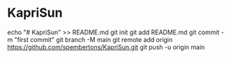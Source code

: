 # KapriSun
echo "# KapriSun" >> README.md
git init
git add README.md
git commit -m "first commit"
git branch -M main
git remote add origin https://github.com/spembertons/KapriSun.git
git push -u origin main
